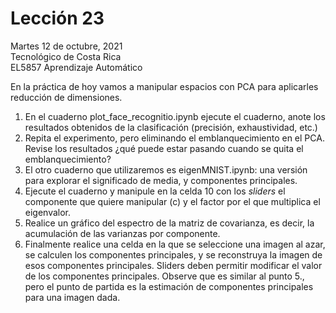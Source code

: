 # Lección 23

Martes 12 de octubre, 2021 <br/>
Tecnológico de Costa Rica <br/>
EL5857 Aprendizaje Automático

En la práctica de hoy vamos a manipular espacios con PCA para
aplicarles reducción de dimensiones.

1. En el cuaderno plot_face_recognitio.ipynb ejecute el cuaderno,
   anote los resultados obtenidos de la clasificación (precisión,
   exhaustividad, etc.)
2. Repita el experimento, pero eliminando el emblanquecimiento en el PCA. 
   Revise los resultados ¿qué puede estar pasando cuando se quita el
   emblanquecimiento?
3. El otro cuaderno que utilizaremos es eigenMNIST.ipynb: una versión para
   explorar el significado de media, y componentes principales.
4. Ejecute el cuaderno y manipule en la celda 10 con los _sliders_ el
   componente que quiere manipular (c) y el factor por el que
   multiplica el eigenvalor.
5. Realice un gráfico del espectro de la matriz de covarianza, es
   decir, la acumulación de las varianzas por componente.
6. Finalmente realice una celda en la que se seleccione una imagen al
   azar, se calculen los componentes principales, y se reconstruya la
   imagen de esos componentes principales.  Sliders deben permitir
   modificar el valor de los componentes principales.  Observe que es
   similar al punto 5., pero el punto de partida es la estimación de
   componentes principales para una imagen dada.

